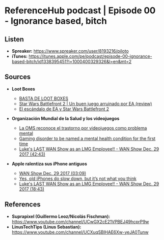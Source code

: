 # ReferenceHub podcast | Episode 00 - Ignorance based, bitch

## Listen
 - **Spreaker:** https://www.spreaker.com/user/8193216/piloto
 - **iTunes:** https://itunes.apple.com/pe/podcast/episode-00-ignorance-based-bitch/id1338395451?i=1000400329326&l=en&mt=2

## Sources

 * **Loot Boxes**
	 * [BASTA DE LOOT BOXES](https://www.youtube.com/watch?v=cWAwqN9VZ8o)
	 * [Star Wars Battlefront 2 | Un buen juego arruinado por EA (review)](https://www.youtube.com/watch?v=pvvaRHUnexg)
	 * [El escándalo de EA y Star Wars Battlefront 2](https://www.youtube.com/watch?v=YIIWqC-_pnQ)

 * **Organización Mundial de la Salud y los videojuegos**
	 * [La OMS reconoce el trastorno por videojuegos como problema mental](https://elpais.com/elpais/2017/12/21/ciencia/1513852127_232573.html)
	 * [Gaming disorder to be named a mental health condition for the first time](http://www.independent.co.uk/life-style/health-and-families/gaming-disorder-mental-health-condition-video-games-addiction-a8121876.html)
	 * [Luke's LAST WAN Show as an LMG Employee!! - WAN Show Dec. 29 2017 (42:43)](https://www.youtube.com/watch?v=L35mtzCINQA&t=2574s)

* **Apple ralentiza sus iPhone antiguos**
	* [WAN Show Dec. 29 2017 (03:09)](https://www.twitch.tv/videos/211811940)
	* [Yes, old iPhones do slow down, but it’s not what you think](https://finance.yahoo.com/news/yes-old-iphones-slow-down-not-think-210109678.html)
	* [Luke's LAST WAN Show as an LMG Employee!! - WAN Show Dec. 29 2017 (18:43)](https://www.youtube.com/watch?v=L35mtzCINQA&t=2574s)

## References

 - **Suprapixel (Guillermo Leoz/Nicolás Fischman):** https://www.youtube.com/channel/UCwGX2cE21VPBEJ49hcprP9w
 - **LinusTechTips (Linus Sebastian):** https://www.youtube.com/channel/UCXuqSBlHAE6Xw-yeJA0Tunw
